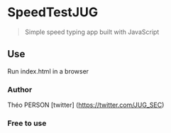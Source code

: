 # SpeedTestJUG

> Simple speed typing app built with JavaScript

## Use

Run index.html in a browser


### Author

Théo PERSON
[twitter] (https://twitter.com/JUG_SEC)

### Free to use
